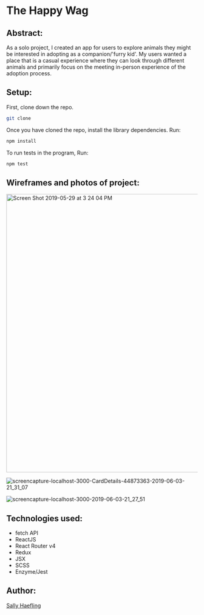 # The Happy Wag

## Abstract:

As a solo project, I created an app for users to explore animals they might be interested in adopting as a companion/'furry kid'. My users wanted a place that is a casual experience where they can look through different animals and primarily focus on the meeting in-person experience of the adoption process.


## Setup:

First, clone down the repo.

```bash
git clone 
```

Once you have cloned the repo, install the library dependencies. Run:

```bash
npm install
```
To run tests in the program, Run:
```bash
npm test
```

## Wireframes and photos of project:

<img width="733" alt="Screen Shot 2019-05-29 at 3 24 04 PM" src="https://user-images.githubusercontent.com/40863560/58594743-c57cb600-822b-11e9-8416-51fa061cfef6.png">

![screencapture-localhost-3000-CardDetails-44873363-2019-06-03-21_31_07](https://user-images.githubusercontent.com/40863560/58849474-b04ac180-8647-11e9-939b-d0883b9c5d16.jpg)

![screencapture-localhost-3000-2019-06-03-21_27_51](https://user-images.githubusercontent.com/40863560/58849463-aaed7700-8647-11e9-93b2-6f4b4a1f55e2.jpg)


## Technologies used:

* fetch API
* ReactJS 
* React Router v4
* Redux 
* JSX 
* SCSS
* Enzyme/Jest

## Author:

[Sally Haefling](https://github.com/SallyHaefling)

